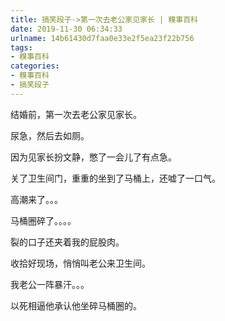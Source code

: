 ```yaml
---
title: 搞笑段子->第一次去老公家见家长 | 糗事百科
date: 2019-11-30 06:34:33
urlname: 14b61430d7faa0e33e2f5ea23f22b756
tags: 
- 糗事百科
categories:
- 糗事百科
- 搞笑段子
---
```

结婚前，第一次去老公家见家长。

尿急，然后去如厕。

因为见家长扮文静，憋了一会儿了有点急。

关了卫生间门，重重的坐到了马桶上，还嘘了一口气。

高潮来了。。。

马桶圈碎了。。。。

裂的口子还夹着我的屁股肉。

收拾好现场，悄悄叫老公来卫生间。

我老公一阵暴汗。。。

以死相逼他承认他坐碎马桶圈的。


